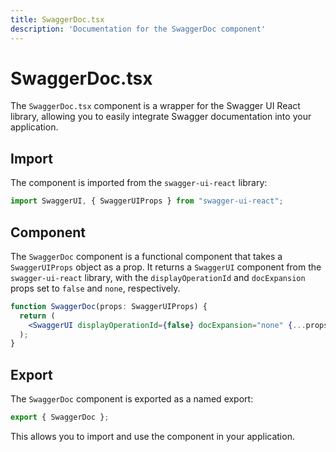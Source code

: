 ```yaml
---
title: SwaggerDoc.tsx
description: 'Documentation for the SwaggerDoc component'
---
```

# SwaggerDoc.tsx

The `SwaggerDoc.tsx` component is a wrapper for the Swagger UI React library, allowing you to easily integrate Swagger documentation into your application.

## Import

The component is imported from the `swagger-ui-react` library:
```jsx
import SwaggerUI, { SwaggerUIProps } from "swagger-ui-react";
```
## Component

The `SwaggerDoc` component is a functional component that takes a `SwaggerUIProps` object as a prop. It returns a `SwaggerUI` component from the `swagger-ui-react` library, with the `displayOperationId` and `docExpansion` props set to `false` and `none`, respectively.
```jsx
function SwaggerDoc(props: SwaggerUIProps) {
  return (
    <SwaggerUI displayOperationId={false} docExpansion="none" {...props} />
  );
}
```
## Export

The `SwaggerDoc` component is exported as a named export:
```jsx
export { SwaggerDoc };
```
This allows you to import and use the component in your application.